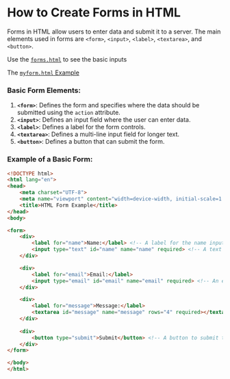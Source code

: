 # How to Create Forms in HTML

Forms in HTML allow users to enter data and submit it to a server. The main elements used in forms are `<form>`, `<input>`, `<label>`, `<textarea>`, and `<button>`.

Use the [`forms.html`](/Stage-2/documents/forms-html/forms.html) to see the basic inputs

The [`myform.html` Example](/Stage-2/documents/forms-html/myform.html)

### Basic Form Elements:
1. **`<form>`**: Defines the form and specifies where the data should be submitted using the `action` attribute.
2. **`<input>`**: Defines an input field where the user can enter data.
3. **`<label>`**: Defines a label for the form controls.
4. **`<textarea>`**: Defines a multi-line input field for longer text.
5. **`<button>`**: Defines a button that can submit the form.

### Example of a Basic Form:

```html
<!DOCTYPE html>
<html lang="en">
<head>
    <meta charset="UTF-8">
    <meta name="viewport" content="width=device-width, initial-scale=1.0">
    <title>HTML Form Example</title>
</head>
<body>

<form>
    <div>
        <label for="name">Name:</label> <!-- A label for the name input -->
        <input type="text" id="name" name="name" required> <!-- A text input for the user's name -->
    </div>

    <div>
        <label for="email">Email:</label>
        <input type="email" id="email" name="email" required> <!-- An email input field -->
    </div>

    <div>
        <label for="message">Message:</label>
        <textarea id="message" name="message" rows="4" required></textarea> <!-- A text area for multi-line input -->
    </div>
   
    <div>
        <button type="submit">Submit</button> <!-- A button to submit the form -->
    </div>
</form>

</body>
</html>


